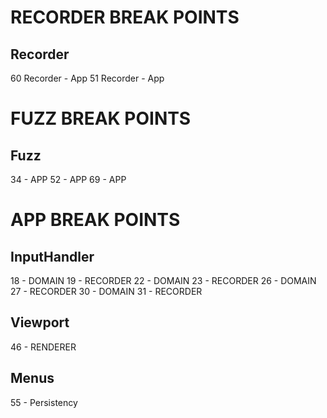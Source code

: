 # RECORDER BREAK POINTS
## Recorder
60 Recorder - App
51 Recorder - App


# FUZZ BREAK POINTS
## Fuzz
34 - APP
52 - APP
69 - APP


# APP BREAK POINTS
## InputHandler
18 - DOMAIN
19 - RECORDER
22 - DOMAIN
23 - RECORDER
26 - DOMAIN
27 - RECORDER
30 - DOMAIN
31 - RECORDER

## Viewport
46 - RENDERER

## Menus
55 - Persistency

